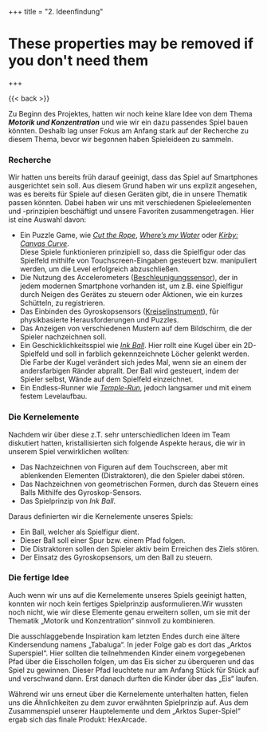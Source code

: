 +++
title = "2. Ideenfindung"

# These properties may be removed if you don't need them

+++

{{< back >}}


Zu Beginn des Projektes, hatten wir noch keine klare Idee von dem Thema ***Motorik und Konzentration*** und wie wir ein dazu passendes Spiel bauen könnten. Deshalb lag unser Fokus am Anfang stark auf der Recherche zu diesem Thema, bevor wir begonnen haben Spieleideen zu sammeln.

### Recherche
Wir hatten uns bereits früh darauf geeinigt, dass das Spiel auf Smartphones ausgerichtet sein soll. Aus diesem Grund haben wir uns explizit angesehen, was es bereits für Spiele auf diesen Geräten gibt, die in unsere Thematik passen könnten. Dabei haben wir uns mit verschiedenen Spieleelementen und -prinzipien beschäftigt und unsere Favoriten zusammengetragen. Hier ist eine Auswahl davon:

* Ein Puzzle Game, wie [*Cut the Rope*](https://de.wikipedia.org/wiki/Cut_the_Rope), [*Where’s my Water*](https://en.wikipedia.org/wiki/Where%27s_My_Water%3Fkirby) oder [*Kirby: Canvas Curve*](https://en.wikipedia.org/wiki/Kirby:_Canvas_Curse).   
Diese Spiele funktionieren prinzipiell so, dass die Spielfigur oder das Spielfeld mithilfe von Touchscreen-Eingaben gesteuert bzw. manipuliert werden, um die Level erfolgreich abzuschließen.
* Die Nutzung des Accelerometers ([Beschleunigungssensor](https://de.wikipedia.org/wiki/Beschleunigungssensor)), der in jedem modernen Smartphone vorhanden ist, um z.B. eine Spielfigur durch Neigen des Gerätes zu steuern oder Aktionen, wie ein kurzes Schütteln, zu registrieren.
* Das Einbinden des Gyroskopsensors ([Kreiselinstrument](https://de.wikipedia.org/wiki/Kreiselinstrument#Technische_Anwendungen)), für physikbasierte Herausforderungen und Puzzles.
* Das Anzeigen von verschiedenen Mustern auf dem Bildschirm, die der Spieler nachzeichnen soll.
* Ein Geschicklichkeitsspiel wie [*Ink Ball*](hhttps://de.wikipedia.org/wiki/InkBall). Hier rollt eine Kugel über ein 2D-Spielfeld und soll in farblich gekennzeichnete Löcher gelenkt werden. Die Farbe der Kugel verändert sich jedes Mal, wenn sie an einem der andersfarbigen Ränder abprallt. Der Ball wird gesteuert, indem der Spieler selbst, Wände auf dem Spielfeld einzeichnet.
* Ein Endless-Runner wie [*Temple-Run*](https://de.wikipedia.org/wiki/Temple_Run), jedoch langsamer und mit einem festem Levelaufbau.   


### Die Kernelemente
Nachdem wir über diese z.T. sehr unterschiedlichen Ideen im Team diskutiert hatten, kristallisierten sich folgende Aspekte heraus, die wir in unserem Spiel verwirklichen wollten: 

* Das Nachzeichnen von Figuren auf dem Touchscreen, aber mit ablenkenden Elementen (Distraktoren), die den Spieler dabei stören.
* Das Nachzeichnen von geometrischen Formen, durch das Steuern eines Balls Mithilfe des Gyroskop-Sensors. 
* Das Spielprinzip von *Ink Ball*.   


Daraus definierten wir die Kernelemente unseres Spiels:

* Ein Ball, welcher als Spielfigur dient.
* Dieser Ball soll einer Spur bzw. einem Pfad folgen.
* Die Distraktoren sollen den Spieler aktiv beim Erreichen des Ziels stören.
* Der Einsatz des Gyroskopsensors, um den Ball zu steuern.

### Die fertige Idee
Auch wenn wir uns auf die Kernelemente unseres Spiels geeinigt hatten, konnten wir noch kein fertiges Spielprinzip ausformulieren.Wir wussten noch nicht, wie wir diese Elemente genau erweitern sollen, um sie mit der Thematik „Motorik und Konzentration“ sinnvoll zu kombinieren.  
 
Die ausschlaggebende Inspiration kam letzten Endes durch eine ältere Kindersendung namens „Tabaluga“. In jeder Folge gab es dort das „Arktos Superspiel“. Hier sollten die teilnehmenden Kinder einem vorgegebenen Pfad über die Eisschollen folgen, um das Eis sicher zu überqueren und das Spiel zu gewinnen. Dieser Pfad leuchtete nur am Anfang Stück für Stück auf und verschwand dann. Erst danach durften die Kinder über das „Eis“ laufen.   

Während wir uns erneut über die Kernelemente unterhalten hatten, fielen uns die Ähnlichkeiten zu dem zuvor erwähnten Spielprinzip auf. Aus dem Zusammenspiel unserer Hauptelemente und dem „Arktos Super-Spiel“ ergab sich das finale Produkt: HexArcade.